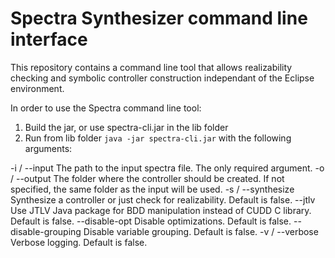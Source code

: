 # Spectra Synthesizer command line interface
This repository contains a command line tool that allows realizability checking and symbolic controller construction independant of the Eclipse environment.

In order to use the Spectra command line tool:

1. Build the jar, or use spectra-cli.jar in the lib folder
2. Run from lib folder `java -jar spectra-cli.jar` with the following arguments:

-i	/	--input				      The path to the input spectra file. The only required argument.
-o	/	--output			      The folder where the controller should be created. If not specified, the same folder
							            as the input will be used.
-s	/	--synthesize		    Synthesize a controller or just check for realizability. Default is false.
		  --jtlv				      Use JTLV Java package for BDD manipulation instead of CUDD C library. Default is false.
		  --disable-opt		    Disable optimizations. Default is false.
		  --disable-grouping	Disable variable grouping. Default is false.
-v	/	--verbose			      Verbose logging. Default is false.
